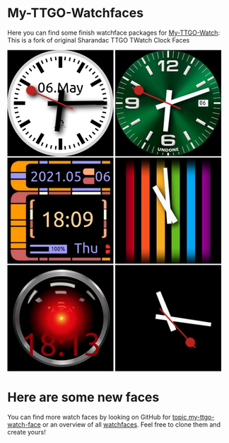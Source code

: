 # My-TTGO-Watchfaces

Here you can find some finish watchface packages for [My-TTGO-Watch](https://github.com/sharandac/My-TTGO-Watch):
This is a fork of original Sharandac TTGO TWatch Clock Faces

[![swiss clock](swiss/watchface_theme_prev.png)](swiss/watchface.tar.gz)
[![undone clock](undone/watchface_theme_prev.png)](undone/watchface.tar.gz)
[![star trek clock](startrek/watchface_theme_prev.png)](startrek/watchface.tar.gz)
[![rainbow clock](rainbow/watchface_theme_prev.png)](rainbow/watchface.tar.gz)
[![hal9000](hal9000/watchface_theme_prev.png)](hal9000/watchface.tar.gz)
[![black](black/watchface_theme_prev.png)](black/watchface.tar.gz)

# Here are some new faces

You can find more watch faces by looking on GitHub for [topic my-ttgo-watch-face](https://github.com/topics/my-ttgo-watch-face) or an overview of all [watchfaces](https://sharandac.github.io/My-TTGO-Watchfaces/).
Feel free to clone them and create yours!
